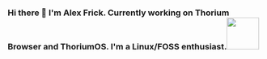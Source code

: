 ### Hi there 👋 I'm Alex Frick. Currently working on Thorium Browser and ThoriumOS. I'm a Linux/FOSS enthusiast.<img src="https://github.com/Alex313031/Thorium/blob/main/logos/STAGING/thorium_bubbles.svg" width="64">

<!--
**Alex313031/alex313031** is a ✨ _special_ ✨ repository because its `README.md` (this file) appears on your GitHub profile.

Here are some ideas to get you started:

- 🔭 I’m currently working on ...
- 🌱 I’m currently learning ...
- 👯 I’m looking to collaborate on ...
- 🤔 I’m looking for help with ...
- 💬 Ask me about ...
- 📫 How to reach me: ...
- 😄 Pronouns: ...
- ⚡ Fun fact: ...
-->
